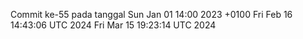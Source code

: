 Commit ke-55 pada tanggal Sun Jan 01 14:00 2023 +0100
Fri Feb 16 14:43:06 UTC 2024
Fri Mar 15 19:23:14 UTC 2024
